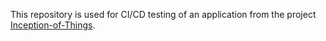 This repository is used for CI/CD testing of an application from the project [Inception-of-Things](https://github.com/Jamie135/Inception-of-Things).